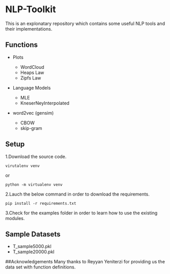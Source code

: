 # NLP-Toolkit
This is an explonatary repository which contains some useful NLP tools and their implementations.
 
## Functions
 - Plots
   - WordCloud
   - Heaps Law
   - Zipfs Law
  
 - Language Models
   - MLE
   - KneserNeyInterpolated
  
 - word2vec (gensim)
   - CBOW
   - skip-gram
  
## Setup
1.Download the source code.
 ```
 virutalenv venv
 ```
or
 ```
 python -m virtualenv venv
 ```

2.Lauch the below command in order to download the requirements.
 ```
 pip install -r requirements.txt
 ```
3.Check for the examples folder in order to learn how to use the existing modules.

## Sample Datasets
- T_sample5000.pkl
- T_sample20000.pkl

##Acknowledgements
Many thanks to Reyyan Yeniterzi for providing us the data set with function definitions.
